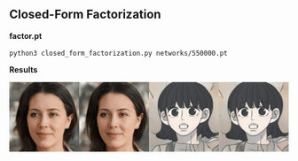 
## Closed-Form Factorization

**factor.pt**
```
python3 closed_form_factorization.py networks/550000.pt
```

**Results**
<p align='center'><img src='sefa.gif' width = '900' ></p> 
